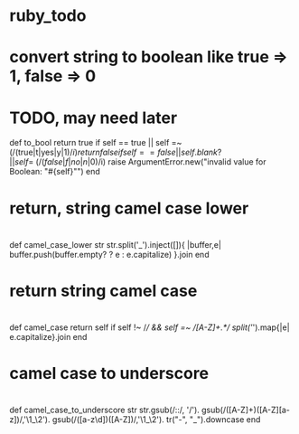 ruby_todo
=========

#
# convert string to boolean like true => 1, false => 0
# TODO, may need later
def to_bool
  return true if self == true || self =~ (/(true|t|yes|y|1)$/i)
  return false if self == false || self.blank? || self =~ (/(false|f|no|n|0)$/i)
  raise ArgumentError.new("invalid value for Boolean: \"#{self}\"")
end

#
# return, string camel case lower
#      
def camel_case_lower str
  str.split('_').inject([]){ |buffer,e| buffer.push(buffer.empty? ? e : e.capitalize) }.join
end

#
# return string camel case
#
def camel_case
  return self if self !~ /_/ && self =~ /[A-Z]+.*/
  split('_').map{|e| e.capitalize}.join
end

#
# camel case to underscore
#
def camel_case_to_underscore str
  str.gsub(/::/, '/').
  gsub(/([A-Z]+)([A-Z][a-z])/,'\1_\2').
  gsub(/([a-z\d])([A-Z])/,'\1_\2').
  tr("-", "_").downcase
end
